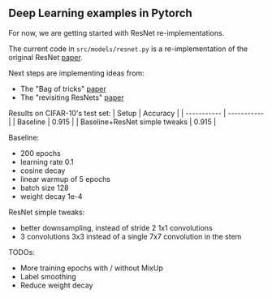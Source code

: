 ## Deep Learning examples in Pytorch
For now, we are getting started with ResNet re-implementations.


The current code in `src/models/resnet.py` is a re-implementation of the original ResNet [paper](https://arxiv.org/abs/1512.03385).


Next steps are implementing ideas from:
- The "Bag of tricks" [paper](https://arxiv.org/abs/1812.01187)
- The "revisiting ResNets" [paper](https://arxiv.org/abs/2103.07579)


Results on CIFAR-10's test set:
| Setup      | Accuracy |
| ----------- | ----------- |
| Baseline      | 0.915      |
| Baseline+ResNet simple tweaks   | 0.915        |


Baseline:
- 200 epochs
- learning rate 0.1
- cosine decay
- linear warmup of 5 epochs
- batch size 128
- weight decay 1e-4

ResNet simple tweaks:
- better downsampling, instead of stride 2 1x1 convolutions
- 3 convolutions 3x3 instead of a single 7x7 convolution in the stem

TODOs:
- More training epochs with / without MixUp
- Label smoothing
- Reduce weight decay

